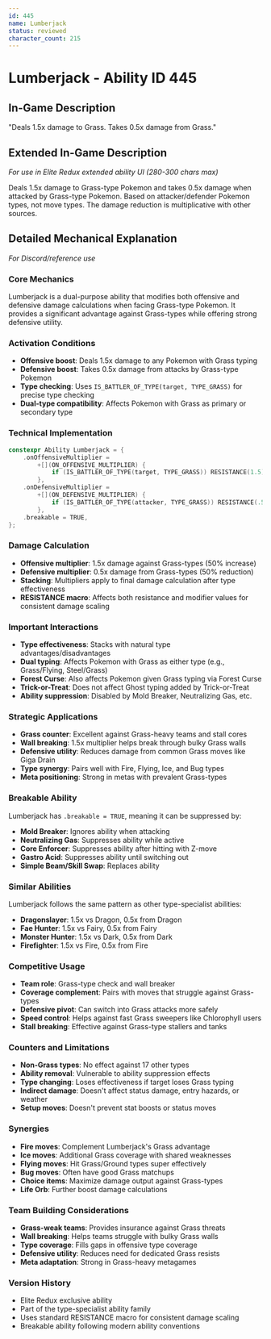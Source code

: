 ```yaml
---
id: 445
name: Lumberjack
status: reviewed
character_count: 215
---
```


# Lumberjack - Ability ID 445

## In-Game Description
"Deals 1.5x damage to Grass. Takes 0.5x damage from Grass."

## Extended In-Game Description
*For use in Elite Redux extended ability UI (280-300 chars max)*

Deals 1.5x damage to Grass-type Pokemon and takes 0.5x damage when attacked by Grass-type Pokemon. Based on attacker/defender Pokemon types, not move types. The damage reduction is multiplicative with other sources.

## Detailed Mechanical Explanation
*For Discord/reference use*

### Core Mechanics
Lumberjack is a dual-purpose ability that modifies both offensive and defensive damage calculations when facing Grass-type Pokemon. It provides a significant advantage against Grass-types while offering strong defensive utility.

### Activation Conditions
- **Offensive boost**: Deals 1.5x damage to any Pokemon with Grass typing
- **Defensive boost**: Takes 0.5x damage from attacks by Grass-type Pokemon
- **Type checking**: Uses `IS_BATTLER_OF_TYPE(target, TYPE_GRASS)` for precise type checking
- **Dual-type compatibility**: Affects Pokemon with Grass as primary or secondary type

### Technical Implementation
```c
constexpr Ability Lumberjack = {
    .onOffensiveMultiplier =
        +[](ON_OFFENSIVE_MULTIPLIER) {
            if (IS_BATTLER_OF_TYPE(target, TYPE_GRASS)) RESISTANCE(1.5);
        },
    .onDefensiveMultiplier =
        +[](ON_DEFENSIVE_MULTIPLIER) {
            if (IS_BATTLER_OF_TYPE(attacker, TYPE_GRASS)) RESISTANCE(.5);
        },
    .breakable = TRUE,
};
```

### Damage Calculation
- **Offensive multiplier**: 1.5x damage against Grass-types (50% increase)
- **Defensive multiplier**: 0.5x damage from Grass-types (50% reduction)
- **Stacking**: Multipliers apply to final damage calculation after type effectiveness
- **RESISTANCE macro**: Affects both resistance and modifier values for consistent damage scaling

### Important Interactions
- **Type effectiveness**: Stacks with natural type advantages/disadvantages
- **Dual typing**: Affects Pokemon with Grass as either type (e.g., Grass/Flying, Steel/Grass)
- **Forest Curse**: Also affects Pokemon given Grass typing via Forest Curse
- **Trick-or-Treat**: Does not affect Ghost typing added by Trick-or-Treat
- **Ability suppression**: Disabled by Mold Breaker, Neutralizing Gas, etc.

### Strategic Applications
- **Grass counter**: Excellent against Grass-heavy teams and stall cores
- **Wall breaking**: 1.5x multiplier helps break through bulky Grass walls
- **Defensive utility**: Reduces damage from common Grass moves like Giga Drain
- **Type synergy**: Pairs well with Fire, Flying, Ice, and Bug types
- **Meta positioning**: Strong in metas with prevalent Grass-types

### Breakable Ability
Lumberjack has `.breakable = TRUE`, meaning it can be suppressed by:
- **Mold Breaker**: Ignores ability when attacking
- **Neutralizing Gas**: Suppresses ability while active
- **Core Enforcer**: Suppresses ability after hitting with Z-move
- **Gastro Acid**: Suppresses ability until switching out
- **Simple Beam/Skill Swap**: Replaces ability

### Similar Abilities
Lumberjack follows the same pattern as other type-specialist abilities:
- **Dragonslayer**: 1.5x vs Dragon, 0.5x from Dragon
- **Fae Hunter**: 1.5x vs Fairy, 0.5x from Fairy  
- **Monster Hunter**: 1.5x vs Dark, 0.5x from Dark
- **Firefighter**: 1.5x vs Fire, 0.5x from Fire

### Competitive Usage
- **Team role**: Grass-type check and wall breaker
- **Coverage complement**: Pairs with moves that struggle against Grass-types
- **Defensive pivot**: Can switch into Grass attacks more safely
- **Speed control**: Helps against fast Grass sweepers like Chlorophyll users
- **Stall breaking**: Effective against Grass-type stallers and tanks

### Counters and Limitations
- **Non-Grass types**: No effect against 17 other types
- **Ability removal**: Vulnerable to ability suppression effects
- **Type changing**: Loses effectiveness if target loses Grass typing
- **Indirect damage**: Doesn't affect status damage, entry hazards, or weather
- **Setup moves**: Doesn't prevent stat boosts or status moves

### Synergies
- **Fire moves**: Complement Lumberjack's Grass advantage
- **Ice moves**: Additional Grass coverage with shared weaknesses
- **Flying moves**: Hit Grass/Ground types super effectively
- **Bug moves**: Often have good Grass matchups
- **Choice items**: Maximize damage output against Grass-types
- **Life Orb**: Further boost damage calculations

### Team Building Considerations
- **Grass-weak teams**: Provides insurance against Grass threats
- **Wall breaking**: Helps teams struggle with bulky Grass walls
- **Type coverage**: Fills gaps in offensive type coverage
- **Defensive utility**: Reduces need for dedicated Grass resists
- **Meta adaptation**: Strong in Grass-heavy metagames

### Version History
- Elite Redux exclusive ability
- Part of the type-specialist ability family
- Uses standard RESISTANCE macro for consistent damage scaling
- Breakable ability following modern ability conventions